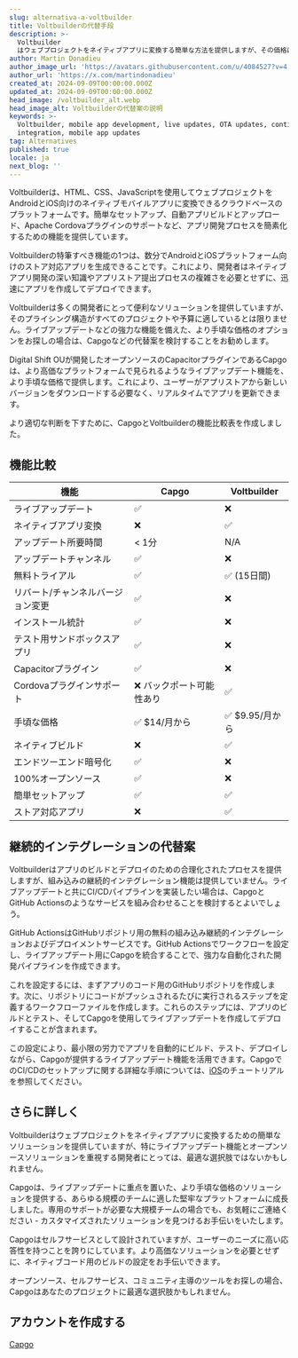```yaml
---
slug: alternativa-a-voltbuilder
title: Voltbuilderの代替手段
description: >-
  Voltbuilder
  はウェブプロジェクトをネイティブアプリに変換する簡単な方法を提供しますが、その価格は全ての人に適しているわけではありません。Capgoは、OTAアップデートを簡単に管理するための経済的なソリューションを提供します。
author: Martin Donadieu
author_image_url: 'https://avatars.githubusercontent.com/u/4084527?v=4'
author_url: 'https://x.com/martindonadieu'
created_at: 2024-09-09T00:00:00.000Z
updated_at: 2024-09-09T00:00:00.000Z
head_image: /voltbuilder_alt.webp
head_image_alt: Voltbuilderの代替案の説明
keywords: >-
  Voltbuilder, mobile app development, live updates, OTA updates, continuous
  integration, mobile app updates
tag: Alternatives
published: true
locale: ja
next_blog: ''
---
```

Voltbuilderは、HTML、CSS、JavaScriptを使用してウェブプロジェクトをAndroidとiOS向けのネイティブモバイルアプリに変換できるクラウドベースのプラットフォームです。簡単なセットアップ、自動アプリビルドとアップロード、Apache Cordovaプラグインのサポートなど、アプリ開発プロセスを簡素化するための機能を提供しています。

Voltbuilderの特筆すべき機能の1つは、数分でAndroidとiOSプラットフォーム向けのストア対応アプリを生成できることです。これにより、開発者はネイティブアプリ開発の深い知識やアプリストア提出プロセスの複雑さを必要とせずに、迅速にアプリを作成してデプロイできます。

Voltbuilderは多くの開発者にとって便利なソリューションを提供していますが、そのプライシング構造がすべてのプロジェクトや予算に適しているとは限りません。ライブアップデートなどの強力な機能を備えた、より手頃な価格のオプションをお探しの場合は、Capgoなどの代替案を検討することをお勧めします。

Digital Shift OUが開発したオープンソースのCapacitorプラグインであるCapgoは、より高価なプラットフォームで見られるようなライブアップデート機能を、より手頃な価格で提供します。これにより、ユーザーがアプリストアから新しいバージョンをダウンロードする必要なく、リアルタイムでアプリを更新できます。

より適切な判断を下すために、CapgoとVoltbuilderの機能比較表を作成しました。

## 機能比較

| 機能 | Capgo | Voltbuilder |
| --- | --- | --- |
| ライブアップデート | ✅ | ❌ |
| ネイティブアプリ変換 | ❌ | ✅ |
| アップデート所要時間 | < 1分 | N/A |
| アップデートチャンネル | ✅ | ❌ |
| 無料トライアル | ✅ | ✅ (15日間) |
| リバート/チャンネルバージョン変更 | ✅ | ❌ |
| インストール統計 | ✅ | ❌ |
| テスト用サンドボックスアプリ | ✅ | ❌ |
| Capacitorプラグイン | ✅ | ❌ |
| Cordovaプラグインサポート | ❌ バックポート可能性あり | ✅ |
| 手頃な価格 | ✅ $14/月から | ✅ $9.95/月から |
| ネイティブビルド | ❌ | ✅ |
| エンドツーエンド暗号化 | ✅ | ❌ |
| 100%オープンソース | ✅ | ❌ |
| 簡単セットアップ | ✅ | ✅ |
| ストア対応アプリ | ❌ | ✅ |

## 継続的インテグレーションの代替案

Voltbuilderはアプリのビルドとデプロイのための合理化されたプロセスを提供しますが、組み込みの継続的インテグレーション機能は提供していません。ライブアップデートと共にCI/CDパイプラインを実装したい場合は、CapgoとGitHub Actionsのようなサービスを組み合わせることを検討するとよいでしょう。

GitHub ActionsはGitHubリポジトリ用の無料の組み込み継続的インテグレーションおよびデプロイメントサービスです。GitHub Actionsでワークフローを設定し、ライブアップデート用にCapgoを統合することで、強力な自動化された開発パイプラインを作成できます。

これを設定するには、まずアプリのコード用のGitHubリポジトリを作成します。次に、リポジトリにコードがプッシュされるたびに実行されるステップを定義するワークフローファイルを作成します。これらのステップには、アプリのビルドとテスト、そしてCapgoを使用してライブアップデートを作成してデプロイすることが含まれます。

この設定により、最小限の労力でアプリを自動的にビルド、テスト、デプロイしながら、Capgoが提供するライブアップデート機能を活用できます。CapgoでのCI/CDのセットアップに関する詳細な手順については、[iOS](https://capgo.app/blog/automatic-capacitor-android-build-github-action/)のチュートリアルを参照してください。

## さらに詳しく

Voltbuilderはウェブプロジェクトをネイティブアプリに変換するための簡単なソリューションを提供していますが、特にライブアップデート機能とオープンソースソリューションを重視する開発者にとっては、最適な選択肢ではないかもしれません。

Capgoは、ライブアップデートに重点を置いた、より手頃な価格のソリューションを提供する、あらゆる規模のチームに適した堅牢なプラットフォームに成長しました。専用のサポートが必要な大規模チームの場合でも、お気軽にご連絡ください - カスタマイズされたソリューションを見つけるお手伝いをいたします。

Capgoはセルフサービスとして設計されていますが、ユーザーのニーズに高い応答性を持つことを誇りにしています。より高価なソリューションを必要とせずに、ネイティブコード用のビルドの設定をお手伝いできます。

オープンソース、セルフサービス、コミュニティ主導のツールをお探しの場合、Capgoはあなたのプロジェクトに最適な選択肢かもしれません。

## アカウントを作成する

[Capgo](/register/)
